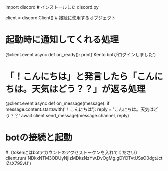 import discord # インストールした discord.py

client = discord.Client() # 接続に使用するオブジェクト


# 起動時に通知してくれる処理
@client.event
async def on_ready():
    print('Kento botがログインしました')


# 「！こんにちは」と発言したら「こんにちは。天気はどう？？」が返る処理
@client.event
async def on_message(message):
    if message.content.startswith('！こんにちは'):
        reply = 'こんにちは。天気はどう？？'
        await client.send_message(message.channel, reply)


   # botの接続と起動
#（tokenにはbotアカウントのアクセストークンを入れてください）
client.run('NDkxNTM3ODUyNjIzMDkzNzYw.DvOgMg.gDYDTvtUSsO0dgtJctIZsX795vU')
